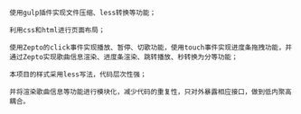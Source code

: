 ```
使用gulp插件实现文件压缩、less转换等功能；
```
```
利用css和html进行页面布局；
```
```
使用Zepto的click事件实现播放、暂停、切歌功能，使用touch事件实现进度条拖拽功能，并通过Zepto实现歌曲信息渲染、进度条渲染、跳转播放、秒转换为分等功能；
```
```
本项目的样式采用less写法，代码层次性强；
```
```
并将渲染歌曲信息等功能进行模块化，减少代码的重复性，只对外暴露相应接口，做到低内聚高耦合。
```
